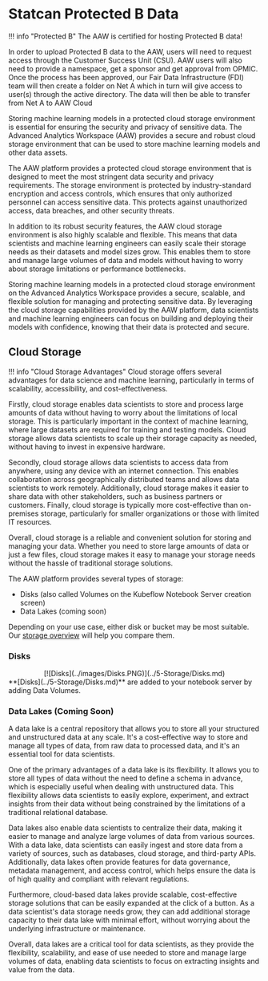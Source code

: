# Statcan Protected B Data

<!-- prettier-ignore -->
!!! info "Protected B"
    The AAW is certified for hosting Protected B data!

In order to upload Protected B data to the AAW, users will need to request access through the Customer Success Unit (CSU). AAW users will also need to provide a namespace, get a sponsor and get approval from OPMIC. Once the process has been approved, our Fair Data Infrastructure (FDI) team will then create a folder on Net A which in turn will give access to user(s) through the active directory. The data will then be able to transfer from Net A to AAW Cloud

Storing machine learning models in a protected cloud storage environment is essential for ensuring the security and privacy of sensitive data. The Advanced Analytics Workspace (AAW) provides a secure and robust cloud storage environment that can be used to store machine learning models and other data assets.

The AAW platform provides a protected cloud storage environment that is designed to meet the most stringent data security and privacy requirements. The storage environment is protected by industry-standard encryption and access controls, which ensures that only authorized personnel can access sensitive data. This protects against unauthorized access, data breaches, and other security threats.

In addition to its robust security features, the AAW cloud storage environment is also highly scalable and flexible. This means that data scientists and machine learning engineers can easily scale their storage needs as their datasets and model sizes grow. This enables them to store and manage large volumes of data and models without having to worry about storage limitations or performance bottlenecks.

Storing machine learning models in a protected cloud storage environment on the Advanced Analytics Workspace provides a secure, scalable, and flexible solution for managing and protecting sensitive data. By leveraging the cloud storage capabilities provided by the AAW platform, data scientists and machine learning engineers can focus on building and deploying their models with confidence, knowing that their data is protected and secure.

## Cloud Storage

<!-- prettier-ignore -->
!!! info "Cloud Storage Advantages"
    Cloud storage offers several advantages for data science and machine learning, particularly in terms of scalability, accessibility, and cost-effectiveness.

Firstly, cloud storage enables data scientists to store and process large amounts of data without having to worry about the limitations of local storage. This is particularly important in the context of machine learning, where large datasets are required for training and testing models. Cloud storage allows data scientists to scale up their storage capacity as needed, without having to invest in expensive hardware.

Secondly, cloud storage allows data scientists to access data from anywhere, using any device with an internet connection. This enables collaboration across geographically distributed teams and allows data scientists to work remotely. Additionally, cloud storage makes it easier to share data with other stakeholders, such as business partners or customers. Finally, cloud storage is typically more cost-effective than on-premises storage, particularly for smaller organizations or those with limited IT resources.

Overall, cloud storage is a reliable and convenient solution for storing and managing your data. Whether you need to store large amounts of data or just a few files, cloud storage makes it easy to manage your storage needs without the hassle of traditional storage solutions.

The AAW platform provides several types of storage:

- Disks (also called Volumes on the Kubeflow Notebook Server creation screen)
- Data Lakes (coming soon)

Depending on your use case, either disk or bucket may be most suitable. Our [storage overview](../5-Storage/Overview.md) will help you compare them.

### Disks
<center>
    [![Disks](../images/Disks.PNG)](../5-Storage/Disks.md)
</center>
**[Disks](../5-Storage/Disks.md)** are added to your notebook server by adding Data Volumes.

### Data Lakes (Coming Soon)

A data lake is a central repository that allows you to store all your structured and unstructured data at any scale. It's a cost-effective way to store and manage all types of data, from raw data to processed data, and it's an essential tool for data scientists.

One of the primary advantages of a data lake is its flexibility. It allows you to store all types of data without the need to define a schema in advance, which is especially useful when dealing with unstructured data. This flexibility allows data scientists to easily explore, experiment, and extract insights from their data without being constrained by the limitations of a traditional relational database.

Data lakes also enable data scientists to centralize their data, making it easier to manage and analyze large volumes of data from various sources. With a data lake, data scientists can easily ingest and store data from a variety of sources, such as databases, cloud storage, and third-party APIs. Additionally, data lakes often provide features for data governance, metadata management, and access control, which helps ensure the data is of high quality and compliant with relevant regulations.

Furthermore, cloud-based data lakes provide scalable, cost-effective storage solutions that can be easily expanded at the click of a button. As a data scientist's data storage needs grow, they can add additional storage capacity to their data lake with minimal effort, without worrying about the underlying infrastructure or maintenance.

Overall, data lakes are a critical tool for data scientists, as they provide the flexibility, scalability, and ease of use needed to store and manage large volumes of data, enabling data scientists to focus on extracting insights and value from the data.

